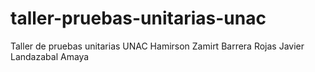# taller-pruebas-unitarias-unac
Taller de pruebas unitarias UNAC
Hamirson Zamirt Barrera Rojas
Javier Landazabal Amaya
